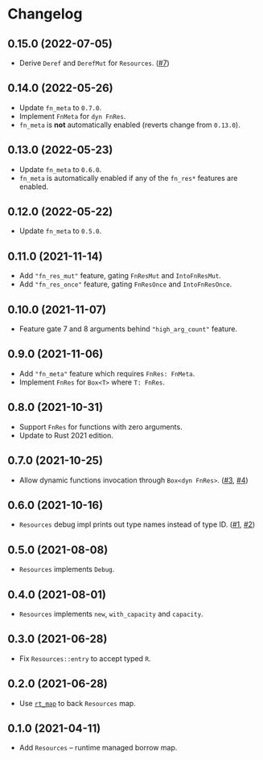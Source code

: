 # Changelog

## 0.15.0 (2022-07-05)

* Derive `Deref` and `DerefMut` for `Resources`. ([#7])

[#7]: https://github.com/azriel91/resman/pull/7

## 0.14.0 (2022-05-26)

* Update `fn_meta` to `0.7.0`.
* Implement `FnMeta` for `dyn FnRes`.
* `fn_meta` is **not** automatically enabled (reverts change from `0.13.0`).

## 0.13.0 (2022-05-23)

* Update `fn_meta` to `0.6.0`.
* `fn_meta` is automatically enabled if any of the `fn_res*` features are enabled.

## 0.12.0 (2022-05-22)

* Update `fn_meta` to `0.5.0`.

## 0.11.0 (2021-11-14)

* Add `"fn_res_mut"` feature, gating `FnResMut` and `IntoFnResMut`.
* Add `"fn_res_once"` feature, gating `FnResOnce` and `IntoFnResOnce`.

## 0.10.0 (2021-11-07)

* Feature gate 7 and 8 arguments behind `"high_arg_count"` feature.

## 0.9.0 (2021-11-06)

* Add `"fn_meta"` feature which requires `FnRes: FnMeta`.
* Implement `FnRes` for `Box<T>` where `T: FnRes`.

## 0.8.0 (2021-10-31)

* Support `FnRes` for functions with zero arguments.
* Update to Rust 2021 edition.

## 0.7.0 (2021-10-25)

* Allow dynamic functions invocation through `Box<dyn FnRes>`. ([#3], [#4])

[#3]: https://github.com/azriel91/resman/issues/3
[#4]: https://github.com/azriel91/resman/pull/4

## 0.6.0 (2021-10-16)

* `Resources` debug impl prints out type names instead of type ID. ([#1], [#2])

[#1]: https://github.com/azriel91/resman/issues/1
[#2]: https://github.com/azriel91/resman/pull/2

## 0.5.0 (2021-08-08)

* `Resources` implements `Debug`.

## 0.4.0 (2021-08-01)

* `Resources` implements `new`, `with_capacity` and `capacity`.

## 0.3.0 (2021-06-28)

* Fix `Resources::entry` to accept typed `R`.

## 0.2.0 (2021-06-28)

* Use [`rt_map`] to back `Resources` map.

[`rt_map`]: https://github.com/azriel91/rt_map

## 0.1.0 (2021-04-11)

* Add `Resources` &ndash; runtime managed borrow map.
